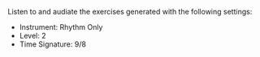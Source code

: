 Listen to and audiate the exercises generated with the following settings:

- Instrument: Rhythm Only
- Level: 2
- Time Signature: 9/8